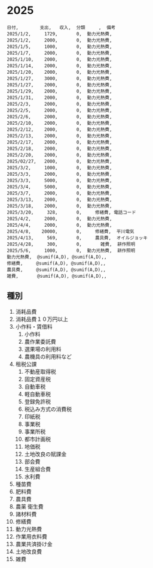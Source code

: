 

# 2025


``` csv money.csv
日付,        支出,   収入,  分類     ,  備考
2025/1/2,     1729,       0,  動力光熱費, 
2025/1/2,     2000,       0,  動力光熱費, 
2025/1/5,     1000,       0,  動力光熱費, 
2025/1/7,     2000,       0,  動力光熱費, 
2025/1/10,    2000,       0,  動力光熱費, 
2025/1/14,    2000,       0,  動力光熱費, 
2025/1/20,    2000,       0,  動力光熱費, 
2025/1/27,    3000,       0,  動力光熱費, 
2025/1/27,    2000,       0,  動力光熱費, 
2025/1/29,    2000,       0,  動力光熱費, 
2025/1/31,    2000,       0,  動力光熱費, 
2025/2/3,     2000,       0,  動力光熱費, 
2025/2/5,     2000,       0,  動力光熱費, 
2025/2/6,     2000,       0,  動力光熱費, 
2025/2/10,    2000,       0,  動力光熱費, 
2025/2/12,    2000,       0,  動力光熱費, 
2025/2/13,    2000,       0,  動力光熱費, 
2025/2/17,    2000,       0,  動力光熱費, 
2025/2/18,    2000,       0,  動力光熱費, 
2025/2/20,    2000,       0,  動力光熱費, 
2025/02/27,   2000,       0,  動力光熱費, 
2025/3/2,     1000,       0,  動力光熱費, 
2025/3/3,     2000,       0,  動力光熱費, 
2025/3/3,     5000,       0,  動力光熱費, 
2025/3/4,     5000,       0,  動力光熱費, 
2025/3/7,     2000,       0,  動力光熱費, 
2025/3/13,    2000,       0,  動力光熱費, 
2025/3/18,    2000,       0,  動力光熱費, 
2025/3/20,     328,       0,     修繕費, 電話コード 
2025/4/2,     2000,       0,  動力光熱費, 
2025/4/4,     2000,       0,  動力光熱費, 
2025/4/8,    20000,       0,     修繕費,  平川電気
2025/4/13,     569,       0,     農具費,  オイルジョッキ
2025/4/28,     300,       0,       雑費,  耕作照明
2025/5/6,     1000,       0,  動力光熱費,  耕作照明
動力光熱費,  @sumif(A,D), @sumif(A,D),,
修繕費,     @sumif(A,D), @sumif(A,D),,
農具費,     @sumif(A,D), @sumif(A,D),,
雑費,       @sumif(A,D), @sumif(A,D),,
```

## 種別
1. 消耗品費	
2. 消耗品費１０万円以上	
3. 小作料・賃借料
   1. 小作料
   2. 農作業委託費
   3. 選果場の利用料
   4. 農機具の利用料など	
4. 租税公課
   1. 不動産取得税
   2. 固定資産税
   3. 自動車税
   4. 軽自動車税
   5. 登録免許税
   6. 税込み方式の消費税
   7. 印紙税
   8. 事業税
   9. 事業所税
   10. 都市計画税
   11. 地価税
   12. 土地改良の賦課金
   13. 部会費
   14. 生産組合費
   15. 水利費	
5. 種苗費	
6. 肥料費	
7. 農具費	
8. 農薬 衛生費	
9.  諸材料費	
10. 修繕費	
11. 動力光熱費	
12. 作業用衣料費	
13. 農業共済掛け金	
14. 土地改良費	
15. 雑費	
